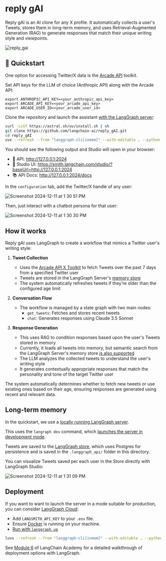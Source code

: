 # reply gAI

Reply gAI is an AI clone for any X profile. It automatically collects a user's Tweets, stores them in long-term memory, and uses Retrieval-Augmented Generation (RAG) to generate responses that match their unique writing style and viewpoints.

![reply_gai](https://github.com/user-attachments/assets/91e5bf27-04c0-4584-817f-16e43296cd34)

## 🚀 Quickstart

One option for accessing Twitter/X data is the [Arcade API](https://docs.arcade-ai.com/integrations/toolkits/x) toolkit.

Set API keys for the LLM of choice (Anthropic API) along with the Arcade API:
```
export ANTHROPIC_API_KEY=<your_anthropic_api_key>
export ARCADE_API_KEY=<your_arcade_api_key>
export ARCADE_USER_ID=<your_arcade_user_id>
```

Clone the repository and launch the assistant [with the LangGraph server](https://langchain-ai.github.io/langgraph/cloud/reference/cli/#dev):
```bash
curl -LsSf https://astral.sh/uv/install.sh | sh
git clone https://github.com/langchain-ai/reply_gAI.git
cd reply_gAI
uvx --refresh --from "langgraph-cli[inmem]" --with-editable . --python 3.11 langgraph dev
```

You should see the following output and Studio will open in your browser:

- 🚀 API: http://127.0.0.1:2024
- 🎨 Studio UI: https://smith.langchain.com/studio/?baseUrl=http://127.0.0.1:2024
- 📚 API Docs: http://127.0.0.1:2024/docs

In the `configuration` tab, add the Twitter/X handle of any user: 

![Screenshot 2024-12-11 at 1 30 51 PM](https://github.com/user-attachments/assets/10cc592b-9b1d-4132-87e1-db3e65257fc9)

Then, just interact with a chatbot persona for that user:

![Screenshot 2024-12-11 at 1 30 30 PM](https://github.com/user-attachments/assets/6bbfbd5a-40a2-46c5-b329-c66e1c1952d8)

## How it works

Reply gAI uses LangGraph to create a workflow that mimics a Twitter user's writing style:

1. **Tweet Collection**
   - Uses the [Arcade API X Toolkit](https://docs.arcade-ai.com/integrations/toolkits/x) to fetch Tweets over the past 7 days from a specified Twitter user
   - Tweets are stored in the LangGraph Server's [memory store](https://langchain-ai.github.io/langgraph/concepts/persistence/#memory-store)
   - The system automatically refreshes tweets if they're older than the configured age limit

2. **Conversation Flow**
   - The workflow is managed by a state graph with two main nodes:
     - `get_tweets`: Fetches and stores recent tweets
     - `chat`: Generates responses using Claude 3.5 Sonnet

3. **Response Generation**
   - This uses RAG to condition responses based upon the user's Tweets stored in memory 
   - Currently, it loads all tweets into memory, but semantic search from the LangGraph Server's memory store [is also supported](https://langchain-ai.github.io/langgraph/concepts/persistence/#semantic-search)
   - The LLM analyzes the collected tweets to understand the user's writing style
   - It generates contextually appropriate responses that match the personality and tone of the target Twitter user

The system automatically determines whether to fetch new tweets or use existing ones based on their age, ensuring responses are generated using recent and relevant data.

## Long-term memory

In the quickstart, we use a [locally running LangGraph server](https://langchain-ai.github.io/langgraph/tutorials/langgraph-platform/local-server/#create-a-env-file). 

This uses the `langraph dev` command, which [launches the server in development mode](https://langchain-ai.github.io/langgraph/cloud/reference/cli/#dev). 

Tweets are saved to the [LangGraph store](https://langchain-ai.github.io/langgraph/concepts/persistence/#memory-store), which uses Postgres for persistence and is saved in the `.langgraph_api/` folder in this directory. 

You can visualize Tweets saved per each user in the Store directly with LangGraph Studio:

![Screenshot 2024-12-11 at 1 31 09 PM](https://github.com/user-attachments/assets/41a06245-0659-4309-b7e5-e78a2f108c2b)

## Deployment 

If you want to want to launch the server in a mode suitable for production, you can consider [LangGraph Cloud](https://langchain-ai.github.io/langgraph/cloud/quick_start/#langgraph-cloud-quick-start):

* Add `LANGSMITH_API_KEY` to your `.env` file.
* Ensure [Docker](https://docs.docker.com/engine/install/) is running on your machine.
* [Run with `langgraph up`](https://langchain-ai.github.io/langgraph/cloud/reference/cli/#up)

```bash
luvx --refresh --from "langgraph-cli[inmem]" --with-editable . --python 3.11 langgraph up
```

See [Module 6](https://github.com/langchain-ai/langchain-academy/tree/main/module-6) of LangChain Academy for a detailed walkthrough of deployment options with LangGraph.
